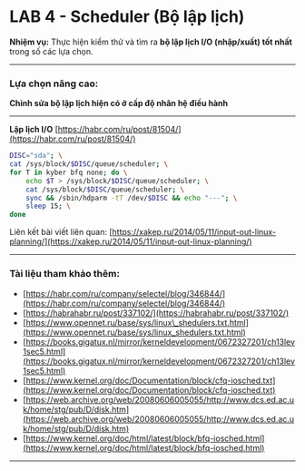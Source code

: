 # LAB 4 - Scheduler (Bộ lập lịch)

**Nhiệm vụ:**
Thực hiện kiểm thử và tìm ra **bộ lập lịch I/O (nhập/xuất) tốt nhất** trong số các lựa chọn.

---

### Lựa chọn nâng cao:

**Chỉnh sửa bộ lập lịch hiện có ở cấp độ nhân hệ điều hành**

---

**Lập lịch I/O**
[https://habr.com/ru/post/81504/](https://habr.com/ru/post/81504/)

```bash
DISC="sda"; \
cat /sys/block/$DISC/queue/scheduler; \
for T in kyber bfq none; do \
    echo $T > /sys/block/$DISC/queue/scheduler; \
    cat /sys/block/$DISC/queue/scheduler; \
    sync && /sbin/hdparm -tT /dev/$DISC && echo "---"; \
    sleep 15; \
done
```

Liên kết bài viết liên quan:
[https://xakep.ru/2014/05/11/input-out-linux-planning/](https://xakep.ru/2014/05/11/input-out-linux-planning/)

---

### Tài liệu tham khảo thêm:

* [https://habr.com/ru/company/selectel/blog/346844/](https://habr.com/ru/company/selectel/blog/346844/)
* [https://habrahabr.ru/post/337102/](https://habrahabr.ru/post/337102/)
* [https://www.opennet.ru/base/sys/linux\_shedulers.txt.html](https://www.opennet.ru/base/sys/linux_shedulers.txt.html)
* [https://books.gigatux.nl/mirror/kerneldevelopment/0672327201/ch13lev1sec5.html](https://books.gigatux.nl/mirror/kerneldevelopment/0672327201/ch13lev1sec5.html)
* [https://www.kernel.org/doc/Documentation/block/cfq-iosched.txt](https://www.kernel.org/doc/Documentation/block/cfq-iosched.txt)
* [https://web.archive.org/web/20080606005055/http://www.dcs.ed.ac.uk/home/stg/pub/D/disk.htm](https://web.archive.org/web/20080606005055/http://www.dcs.ed.ac.uk/home/stg/pub/D/disk.htm)
* [https://www.kernel.org/doc/html/latest/block/bfq-iosched.html](https://www.kernel.org/doc/html/latest/block/bfq-iosched.html)

---
